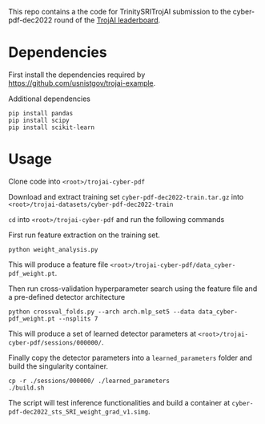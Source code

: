 This repo contains a the code for TrinitySRITrojAI submission to the cyber-pdf-dec2022 round of the [TrojAI leaderboard](https://pages.nist.gov/trojai/). 

# Dependencies

First install the dependencies required by https://github.com/usnistgov/trojai-example.

Additional dependencies
```
pip install pandas
pip install scipy
pip install scikit-learn
```

# Usage

Clone code into `<root>/trojai-cyber-pdf`

Download and extract training set `cyber-pdf-dec2022-train.tar.gz` into `<root>/trojai-datasets/cyber-pdf-dec2022-train`

`cd` into `<root>/trojai-cyber-pdf` and run the following commands

First run feature extraction on the training set.

```
python weight_analysis.py
```

This will produce a feature file `<root>/trojai-cyber-pdf/data_cyber-pdf_weight.pt`.

Then run cross-validation hyperparameter search using the feature file and a pre-defined detector architecture

```
python crossval_folds.py --arch arch.mlp_set5 --data data_cyber-pdf_weight.pt --nsplits 7
```

This will produce a set of learned detector parameters at `<root>/trojai-cyber-pdf/sessions/000000/`. 

Finally copy the detector parameters into a `learned_parameters` folder and build the singularity container.
```
cp -r ./sessions/000000/ ./learned_parameters
./build.sh
```

The script will test inference functionalities and build a container at `cyber-pdf-dec2022_sts_SRI_weight_grad_v1.simg`.


